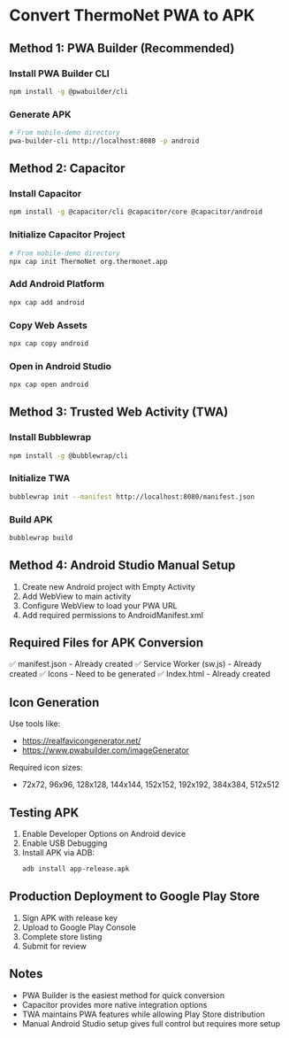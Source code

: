 # Convert ThermoNet PWA to APK

## Method 1: PWA Builder (Recommended)

### Install PWA Builder CLI
```bash
npm install -g @pwabuilder/cli
```

### Generate APK
```bash
# From mobile-demo directory
pwa-builder-cli http://localhost:8080 -p android
```

## Method 2: Capacitor

### Install Capacitor
```bash
npm install -g @capacitor/cli @capacitor/core @capacitor/android
```

### Initialize Capacitor Project
```bash
# From mobile-demo directory
npx cap init ThermoNet org.thermonet.app
```

### Add Android Platform
```bash
npx cap add android
```

### Copy Web Assets
```bash
npx cap copy android
```

### Open in Android Studio
```bash
npx cap open android
```

## Method 3: Trusted Web Activity (TWA)

### Install Bubblewrap
```bash
npm install -g @bubblewrap/cli
```

### Initialize TWA
```bash
bubblewrap init --manifest http://localhost:8080/manifest.json
```

### Build APK
```bash
bubblewrap build
```

## Method 4: Android Studio Manual Setup

1. Create new Android project with Empty Activity
2. Add WebView to main activity
3. Configure WebView to load your PWA URL
4. Add required permissions to AndroidManifest.xml

## Required Files for APK Conversion

✅ manifest.json - Already created
✅ Service Worker (sw.js) - Already created
✅ Icons - Need to be generated
✅ Index.html - Already created

## Icon Generation

Use tools like:
- https://realfavicongenerator.net/
- https://www.pwabuilder.com/imageGenerator

Required icon sizes:
- 72x72, 96x96, 128x128, 144x144, 152x152, 192x192, 384x384, 512x512

## Testing APK

1. Enable Developer Options on Android device
2. Enable USB Debugging
3. Install APK via ADB:
   ```bash
   adb install app-release.apk
   ```

## Production Deployment to Google Play Store

1. Sign APK with release key
2. Upload to Google Play Console
3. Complete store listing
4. Submit for review

## Notes

- PWA Builder is the easiest method for quick conversion
- Capacitor provides more native integration options
- TWA maintains PWA features while allowing Play Store distribution
- Manual Android Studio setup gives full control but requires more setup